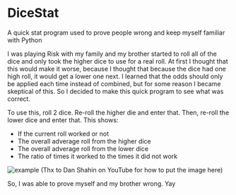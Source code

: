 # DiceStat
A quick stat program used to prove people wrong and keep myself familiar with Python


I was playing Risk with my family and my brother started to roll all of the dice and only took the higher dice to use for a real roll. At first I thought that this would make it worse, because I thought that because the dice had one high roll, it would get a lower one next. I learned that the odds should only be applied each time instead of combined, but for some reason I became skeptical of this. So I decided to make this quick program to see what was correct.

To use this, roll 2 dice. Re-roll the higher die and enter that. Then, re-roll the lower dice and enter that.
This shows:
- If the current roll worked or not
- The overall adverage roll from the higher dice
- The overall adverage roll from the lower dice
- The ratio of times it worked to the times it did not work


![example](https://user-images.githubusercontent.com/14351490/34459263-8f02beee-eda8-11e7-861f-8b2dc2ab9bfd.png)
(Thx to Dan Shahin on YouTube for how to put the image here)

So, I was able to prove myself and my brother wrong. Yay
